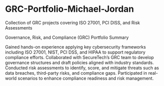 # GRC-Portfolio-Michael-Jordan
Collection of GRC projects covering ISO 27001, PCI DISS, and Risk Assessments

Governance, Risk, and Compliance (GRC) Portfolio Summary


Gained hands-on experience applying key cybersecurity frameworks including ISO 27001, NIST, PCI DSS, and HIPAA to support regulatory compliance efforts. Collaborated with SecureTech’s GRC team to develop governance structures and draft policies aligned with industry standards. Conducted risk assessments to identify, score, and mitigate threats such as data breaches, third-party risks, and compliance gaps. Participated in real-world scenarios to enhance compliance readiness and risk management.
